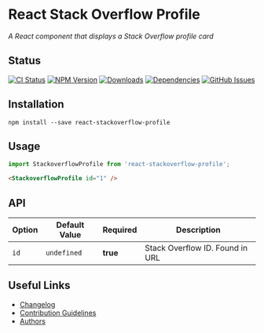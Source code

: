 # React Stack Overflow Profile
_A React component that displays a Stack Overflow profile card_

## Status

[![CI Status](https://img.shields.io/travis/sean-clayton/react-stackoverflow-profile.svg?style=flat-square)](https://travis-ci.org/sean-clayton/react-stackoverflow-profile)
[![NPM Version](https://img.shields.io/npm/v/react-stackoverflow-profile.svg?style=flat-square)](https://www.npmjs.com/package/react-stackoverflow-profile)
[![Downloads](https://img.shields.io/npm/dt/react-stackoverflow-profile.svg?style=flat-square)](https://www.npmjs.com/package/react-stackoverflow-profile)
[![Dependencies](https://img.shields.io/david/sean-clayton/react-stackoverflow-profile.svg?style=flat-square)](https://david-dm.org/sean-clayton/react-stackoverflow-profile)
[![GitHub Issues](https://img.shields.io/github/issues/sean-clayton/react-stackoverflow-profile.svg?style=flat-square)](https://github.com/sean-clayton/react-stackoverflow-profile/issues?q=is%3Aopen+is%3Aissue)

## Installation

`npm install --save react-stackoverflow-profile`

## Usage

```js
import StackoverflowProfile from 'react-stackoverflow-profile';
```

```html
<StackoverflowProfile id="1" />
```

## API

| Option | Default Value | Required | Description |
|--------|---------------|----------| ----------- |
| `id` | `undefined` | **true** | Stack Overflow ID. Found in URL |

## Useful Links

- [Changelog]
- [Contribution Guidelines]
- [Authors]

[Changelog]: /CHANGELOG.md
[Contribution Guidelines]: /CONTRIBUTING.md
[Authors]: /AUTHORS
